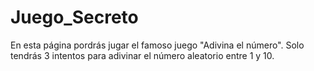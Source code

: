 # Juego_Secreto

En esta página pordrás jugar el famoso juego "Adivina el número". Solo tendrás 3 intentos para adivinar el número aleatorio entre 1 y 10.
